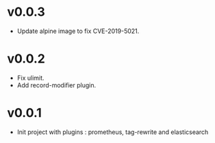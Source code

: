 # v0.0.3
* Update alpine image to fix CVE-2019-5021.
  
# v0.0.2
* Fix ulimit.
* Add record-modifier plugin.

# v0.0.1
* Init project with plugins : prometheus, tag-rewrite and elasticsearch
